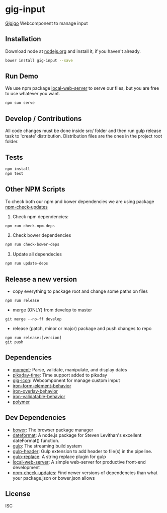# gig-input

[Gigigo](http://www.gigigo.com/app/en/home) Webcomponent to manage input

## Installation

Download node at [nodejs.org](http://nodejs.org) and install it, if you haven't already.

```sh
bower install gig-input --save
```

## Run Demo

We use npm package [local-web-server](https://www.npmjs.com/package/local-web-server) to serve our files, but you are free to use whatever you want.

```sh
npm sun serve
```

## Develop / Contributions

All code changes must be done inside src/ folder and then run gulp release task to 'create' distribution.
Distribution files are the ones in the project root folder.

## Tests

```sh
npm install
npm test
```

## Other NPM Scripts

To check both our npm and bower dependencies we are using package [npm-check-updates](https://www.npmjs.com/package/npm-check-updates)

1. Check npm dependencies:

```sh
npm run check-npm-deps
```

2. Check bower dependencies

```sh
npm run check-bower-deps
```

3. Update all dependecies

```sh
npm run update-deps
```

## Release a new version

- copy everything to package root and change some paths on files
```
npm run release
```

- merge (ONLY) from develop to master
```
git merge --no-ff develop
```

- release (patch, minor or major) package and push changes to repo
```
npm run release:[version]
git push
```

## Dependencies

- [moment](https://github.com/moment/moment): Parse, validate, manipulate, and display dates
- [pikaday-time](https://github.com/dbushell/Pikaday): Time support added to pikaday
- [gig-icon](https://github.com/gigigo-html5/gig-input): Webcomponent for manage custom imput
- [iron-form-element-behavior]()
- [iron-overlay-behavior]()
- [iron-validatable-behavior]()
- [polymer]()

## Dev Dependencies

- [bower](https://github.com/bower/bower): The browser package manager
- [dateformat](https://github.com/felixge/node-dateformat): A node.js package for Steven Levithan&#39;s excellent dateFormat() function.
- [gulp](https://github.com/gulpjs/gulp): The streaming build system
- [gulp-header](https://github.com/tracker1/gulp-header): Gulp extension to add header to file(s) in the pipeline.
- [gulp-replace](https://github.com/lazd/gulp-replace): A string replace plugin for gulp
- [local-web-server](https://github.com/75lb/local-web-server): A simple web-server for productive front-end development
- [npm-check-updates](https://github.com/tjunnone/npm-check-updates): Find newer versions of dependencies than what your package.json or bower.json allows

## License

ISC

